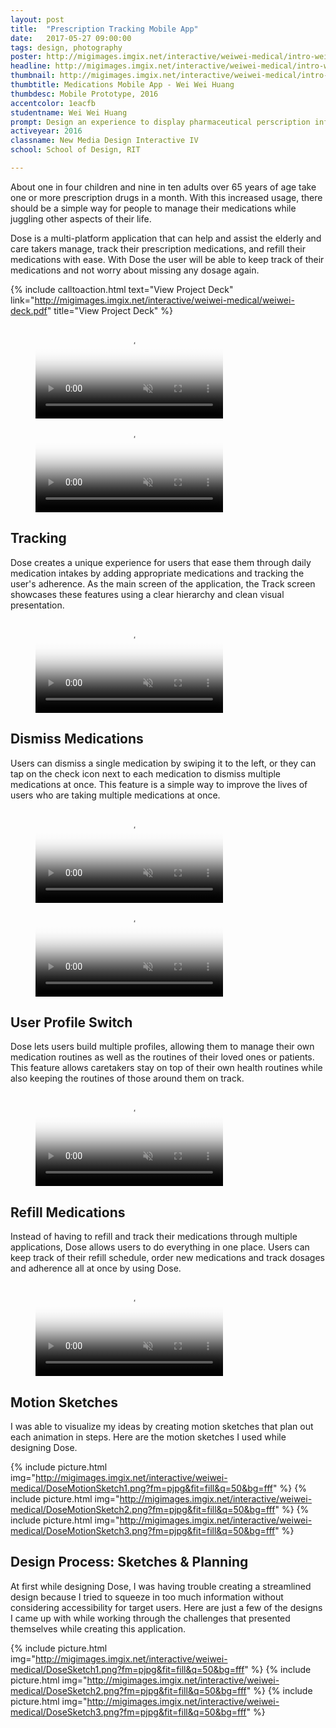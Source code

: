 ```yaml
---
layout: post
title:  "Prescription Tracking Mobile App"
date:   2017-05-27 09:00:00
tags: design, photography
poster: http://migimages.imgix.net/interactive/weiwei-medical/intro-weiwei.jpg
headline: http://migimages.imgix.net/interactive/weiwei-medical/intro-weiwei.jpg?fm=pjpg&h=400&fit=crop&crop=fp&fp-y=.5&auto=format
thumbnail: http://migimages.imgix.net/interactive/weiwei-medical/intro-weiwei.jpg?fit=crop&fm=pjpg&q=85&chromasub=444
thumbtitle: Medications Mobile App - Wei Wei Huang
thumbdesc: Mobile Prototype, 2016
accentcolor: 1eacfb
studentname: Wei Wei Huang
prompt: Design an experience to display pharmaceutical perscription information
activeyear: 2016
classname: New Media Design Interactive IV
school: School of Design, RIT

---
```


<section>
<p>About one in four children and nine in ten adults over 65 years of age take one or more prescription drugs in a month. With this increased usage, there should be a simple way for people to manage their medications while juggling other aspects of their life.</p>
<p>Dose is a multi-platform application that can help and assist the elderly and care takers manage, track their prescription medications, and refill their medications with ease. With Dose the user will be able to keep track of their medications and not worry about missing any dosage again.</p>

{% include calltoaction.html text="View Project Deck" link="http://migimages.imgix.net/interactive/weiwei-medical/weiwei-deck.pdf" title="View Project Deck" %}
<br>
<figure class="vertical large">
<video preload="none" poster="{{ page.poster }}?fm=pjpg&w=360&h=640&fit=crop&blend=dd{{ page.accentcolor }}&bm=normal&sat=-100&q=50" playsinline autoplay muted controls loop src="http://students.miguelcardona.com/media/dose/metfromin.mp4">
	<source src="http://students.miguelcardona.com/media/dose/metfromin.mp4" type="video/mp4">
</video>
<video preload="none" poster="{{ page.poster }}?fm=pjpg&w=360&h=640&fit=crop&blend=dd{{ page.accentcolor }}&bm=normal&sat=-100&q=50" playsinline autoplay muted controls loop src="http://students.miguelcardona.com/media/dose/enlarge.mp4">
	<source src="http://students.miguelcardona.com/media/dose/enlarge.mp4" type="video/mp4">
</video>
</figure>


<h2>Tracking</h2>
<p>Dose creates a unique experience for users that ease them through daily medication intakes by adding appropriate medications and tracking the user's adherence. As the main screen of the application, the Track screen showcases these features using a clear hierarchy and clean visual presentation.</p>

<figure class="vertical large">
<video preload="none" poster="{{ page.poster }}?fm=pjpg&w=360&h=640&fit=crop&blend=dd{{ page.accentcolor }}&bm=normal&sat=-100&q=50" playsinline autoplay muted controls loop src="http://students.miguelcardona.com/media/dose/calendar.mp4">
	<source src="http://students.miguelcardona.com/media/dose/calendar.mp4" type="video/mp4">
</video>
</figure>

<h2>Dismiss Medications</h2>
<p>Users can dismiss a single medication by swiping it to the left, or they can tap on the check icon next to each medication to dismiss multiple medications at once. This feature is a simple way to improve the lives of users who are taking multiple medications at once.</p>

<figure class="vertical large">
<video preload="none" poster="{{ page.poster }}?fm=pjpg&w=360&h=640&fit=crop&blend=dd{{ page.accentcolor }}&bm=normal&sat=-100&q=50" playsinline autoplay muted controls loop src="http://students.miguelcardona.com/media/dose/dismiss.mp4">
	<source src="http://students.miguelcardona.com/media/dose/dismiss.mp4" type="video/mp4">
</video>
<video preload="none" poster="{{ page.poster }}?fm=pjpg&w=360&h=640&fit=crop&blend=dd{{ page.accentcolor }}&bm=normal&sat=-100&q=50" playsinline autoplay muted controls loop src="http://students.miguelcardona.com/media/dose/dismiss-multi.mp4">
	<source src="http://students.miguelcardona.com/media/dose/dismiss-multi.mp4" type="video/mp4">
</video>
</figure>

<h2>User Profile Switch</h2>
<p>Dose lets users build multiple profiles, allowing them to manage their own medication routines as well as the routines of their loved ones or patients. This feature allows caretakers stay on top of their own health routines while also keeping the routines of those around them on track.</p>

<figure class="vertical large">
<video preload="none" poster="{{ page.poster }}?fm=pjpg&w=360&h=640&fit=crop&blend=dd{{ page.accentcolor }}&bm=normal&sat=-100&q=50" playsinline autoplay muted controls loop src="http://students.miguelcardona.com/media/dose/swap-user.mp4">
	<source src="http://students.miguelcardona.com/media/dose/swap-user.mp4" type="video/mp4">
</video>
</figure>

<h2>Refill Medications</h2>
<p>Instead of having to refill and track their medications through multiple applications, Dose allows users to do everything in one place. Users can keep track of their refill schedule, order new medications and track dosages and adherence all at once by using Dose.</p>

<figure class="vertical large">
<video preload="none" poster="{{ page.poster }}?fm=pjpg&w=360&h=640&fit=crop&blend=dd{{ page.accentcolor }}&bm=normal&sat=-100&q=50" playsinline autoplay muted controls loop src="http://students.miguelcardona.com/media/dose/refill.mp4">
	<source src="http://students.miguelcardona.com/media/dose/refill.mp4" type="video/mp4">
</video>
</figure>

<h2>Motion Sketches</h2>
<p>I was able to visualize my ideas by creating motion sketches that plan out each animation in steps. Here are the motion sketches I used while designing Dose.</p>

{% include picture.html img="http://migimages.imgix.net/interactive/weiwei-medical/DoseMotionSketch1.png?fm=pjpg&fit=fill&q=50&bg=fff" %}
{% include picture.html img="http://migimages.imgix.net/interactive/weiwei-medical/DoseMotionSketch2.png?fm=pjpg&fit=fill&q=50&bg=fff" %}
{% include picture.html img="http://migimages.imgix.net/interactive/weiwei-medical/DoseMotionSketch3.png?fm=pjpg&fit=fill&q=50&bg=fff" %}

<h2>Design Process: Sketches & Planning</h2>
<p>At first while designing Dose, I was having trouble creating a streamlined design because I tried to squeeze in too much information without considering accessibility for target users. Here are just a few of the designs I came up with while working through the challenges that presented themselves while creating this application.</p>

{% include picture.html img="http://migimages.imgix.net/interactive/weiwei-medical/DoseSketch1.png?fm=pjpg&fit=fill&q=50&bg=fff" %}
{% include picture.html img="http://migimages.imgix.net/interactive/weiwei-medical/DoseSketch2.png?fm=pjpg&fit=fill&q=50&bg=fff" %}
{% include picture.html img="http://migimages.imgix.net/interactive/weiwei-medical/DoseSketch3.png?fm=pjpg&fit=fill&q=50&bg=fff" %}




</section>

